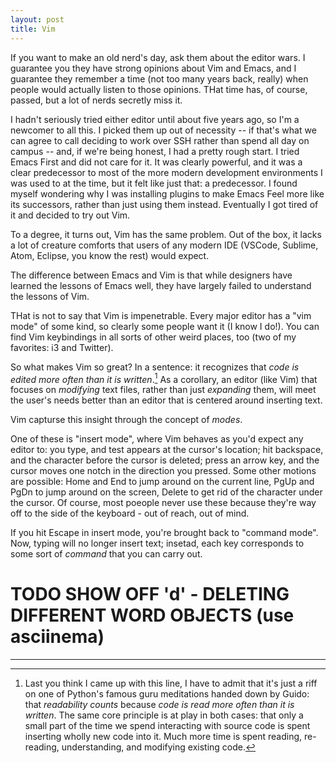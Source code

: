```yaml
---
layout: post
title: Vim
---
```



If you want to make an old nerd's day, ask them about the editor wars. I guarantee you they have strong opinions about Vim and Emacs, and I guarantee they remember a time (not too many years back, really) when people would actually listen to those opinions. THat time has, of course, passed, but a lot of nerds secretly miss it.

I hadn't seriously tried either editor until about five years ago, so I'm a newcomer to all this. I picked them up out of necessity -- if that's what we can agree to call deciding to work over SSH rather than spend all day on campus -- and, if we're being honest, I had a pretty rough start. I tried Emacs First and did not care for it. It was clearly powerful, and it was a clear predecessor to most of the more modern development environments I was used to at the time, but it felt like just that: a predecessor. I found myself wondering why I was installing plugins to make Emacs Feel more like its successors, rather than just using them instead. Eventually I got tired of it and decided to try out Vim.

To a degree, it turns out, Vim has the same problem. Out of the box, it lacks a lot of creature comforts that users of any modern IDE (VSCode, Sublime, Atom, Eclipse, you know the rest) would expect.

The difference between Emacs and Vim is that while designers have learned the lessons of Emacs well, they have largely failed to understand the lessons of Vim.

THat is not to say that Vim is impenetrable. Every major editor has a "vim mode" of some kind, so clearly some people want it (I know I do!). You can find Vim keybindings in all sorts of other weird places, too (two of my favorites: i3 and Twitter).

So what makes Vim so great? In a sentence: it recognizes that _code is edited more often than it is written_.[^1] As a corollary, an editor (like Vim) that focuses on _modifying_ text files, rather than just _expanding_ them, will meet the user's needs better than an editor that is centered around inserting text.

Vim capturse this insight through the concept of _modes_.

One of these is "insert mode", where Vim behaves as you'd expect any editor to: you type, and test appears at the cursor's location; hit backspace, and the character before the cursor is deleted; press an arrow key, and the cursor moves one notch in the direction you pressed. Some other motions are possible: Home and End to jump around on the current line, PgUp and PgDn to jump around on the screen, Delete to get rid of the character under the cursor. Of course, most poeople never use these because they're way off to the side of the keyboard - out of reach, out of mind.

If you hit Escape in insert mode, you're brought back to "command mode". Now, typing will no longer insert text; insetad, each key corresponds to some sort of _command_ that you can carry out.

# TODO SHOW OFF 'd' - DELETING DIFFERENT WORD OBJECTS (use asciinema)

<hr/>

[^1]: Last you think I came up with this line, I have to admit that it's just a riff on one of Python's famous guru meditations handed down by Guido: that _readability counts_ because _code is read more often than it is written_. The same core principle is at play in both cases: that only a small part of the time we spend interacting with source code is spent inserting wholly new code into it. Much more time is spent reading, re-reading, understanding, and modifying existing code.
